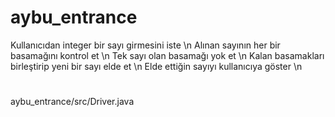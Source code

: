 # aybu_entrance

Kullanıcıdan integer bir sayı girmesini iste \n
Alınan sayının her bir basamağını kontrol et \n
Tek sayı olan basamağı yok et \n
Kalan basamakları birleştirip yeni bir sayı elde et \n
Elde ettiğin sayıyı kullanıcıya göster \n
#
aybu_entrance/src/Driver.java
